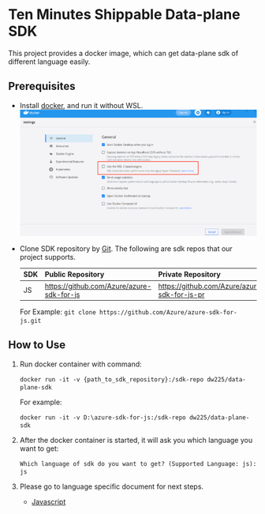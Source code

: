 # Ten Minutes Shippable Data-plane SDK

This project provides a docker image, which can get data-plane sdk of different language easily.

## Prerequisites

- Install [docker](https://www.docker.com/), and run it without WSL.
  ![docker](docs/docker.png)

- Clone SDK repository by [Git](https://git-scm.com/). The following are sdk repos that our project supports.

    | SDK | Public Repository | Private Repository |
    | :-----| :----- | :----- |
    | JS | https://github.com/Azure/azure-sdk-for-js | https://github.com/Azure/azure-sdk-for-js-pr |
  For Example: `git clone https://github.com/Azure/azure-sdk-for-js.git`
## How to Use

1. Run docker container with command:
    ```shell
    docker run -it -v {path_to_sdk_repository}:/sdk-repo dw225/data-plane-sdk
    ```
   For example:
    ```shell
    docker run -it -v D:\azure-sdk-for-js:/sdk-repo dw225/data-plane-sdk
    ```

2. After the docker container is started, it will ask you which language you want to get:
    ```shell
    Which language of sdk do you want to get? (Supported Language: js): js
    ```

3. Please go to language specific document for next steps.
    - [Javascript](./docs/js.md)


